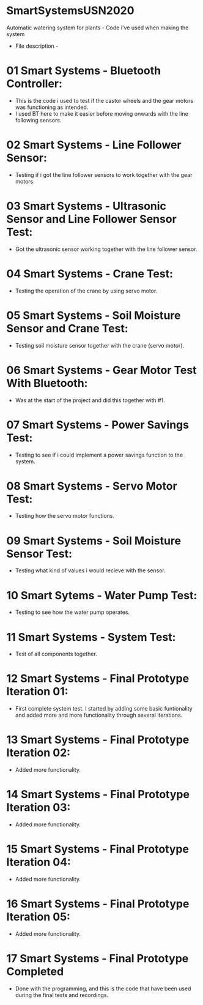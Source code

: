 # SmartSystemsUSN2020
Automatic watering system for plants - Code i've used when making the system

- File description -

# 01 Smart Systems - Bluetooth Controller:
  - This is the code i used to test if the castor wheels and the gear motors was functioning as intended.
  - I used BT here to make it easier before moving onwards with the line following sensors.
  
# 02 Smart Systems - Line Follower Sensor:
  - Testing if i got the line follower sensors to work together with the gear motors.
  
# 03 Smart Systems - Ultrasonic Sensor and Line Follower Sensor Test:
  - Got the ultrasonic sensor working together with the line follower sensor.
  
# 04 Smart Systems - Crane Test:
  - Testing the operation of the crane by using servo motor.
 
# 05 Smart Systems - Soil Moisture Sensor and Crane Test:
  - Testing soil moisture sensor together with the crane (servo motor).
  
# 06 Smart Systems - Gear Motor Test With Bluetooth:
  - Was at the start of the project and did this together with #1.

# 07 Smart Systems - Power Savings Test:
  - Testing to see if i could implement a power savings function to the system.
  
# 08 Smart Systems - Servo Motor Test:
  - Testing how the servo motor functions.

# 09 Smart Systems - Soil Moisture Sensor Test:
  - Testing what kind of values i would recieve with the sensor.
  
# 10 Smart Sytems - Water Pump Test:
  - Testing to see how the water pump operates.
  
# 11 Smart Systems - System Test:
  - Test of all components together.

# 12 Smart Systems - Final Prototype Iteration 01:
  - First complete system test. I started by adding some basic funtionality and added more and more functionality through several iterations.

# 13 Smart Systems - Final Prototype Iteration 02:
  - Added more functionality.

# 14 Smart Systems - Final Prototype Iteration 03:
  - Added more functionality.
  
# 15 Smart Systems - Final Prototype Iteration 04:
  - Added more functionality.
  
# 16 Smart Systems - Final Prototype Iteration 05:
  - Added more functionality.
  
# 17 Smart Systems - Final Prototype Completed
  - Done with the programming, and this is the code that have been used during the final tests and recordings.
